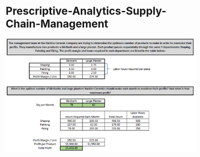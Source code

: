 # Prescriptive-Analytics-Supply-Chain-Management
![image](https://github.com/MaithiliBhakare/Prescriptive-Analytics-Supply-Chain-Management/blob/78c19a822757e3d675cb50cfea861d09f3f6fdc3/Prescriptive%20Analytics%20Assesment.png)
